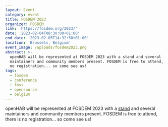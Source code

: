 ```yaml
---
layout: Event
category: event
title: FOSDEM 2023
organizer: FOSDEM
link: 'https://fosdem.org/2023/'
date: '2023-02-04T08:30:00+01:00'
end_date: '2023-02-05T14:32:58+01:00'
location: 'Brussels, Belgium'
event_image: /uploads/fosdem2023.png
abstract: >-
  openHAB will be represented at FOSDEM 2023 with a stand and several
  maintainers and community members present. FOSDEM is free to attend, there is
  no registration... so come see us!
tags:
  - fosdem
  - conference
  - foss
  - opensource
  - belgium
---
```

openHAB will be represented at FOSDEM 2023 with a [stand](https://fosdem.org/2023/stands/) and several maintainers and community members present.  FOSDEM is free to attend, there is no registration... so come see us!

<!-- more -->
